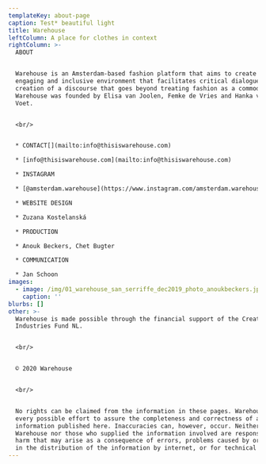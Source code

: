 ```yaml
---
templateKey: about-page
caption: Test* beautiful light
title: Warehouse
leftColumn: A place for clothes in context
rightColumn: >-
  ABOUT


  Warehouse is an Amsterdam-based fashion platform that aims to create an open,
  engaging and inclusive environment that facilitates critical dialogue and the
  creation of a discourse that goes beyond treating fashion as a commodity.
  Warehouse was founded by Elisa van Joolen, Femke de Vries and Hanka van der
  Voet.


  <br/>


  * CONTACT[](mailto:info@thisiswarehouse.com)

  * [info@thisiswarehouse.com](mailto:info@thisiswarehouse.com)

  * INSTAGRAM

  * [@amsterdam.warehouse](https://www.instagram.com/amsterdam.warehouse)

  * WEBSITE DESIGN

  * Zuzana Kostelanská

  * PRODUCTION

  * Anouk Beckers, Chet Bugter

  * COMMUNICATION

  * Jan Schoon
images:
  - image: /img/01_warehouse_san_serriffe_dec2019_photo_anoukbeckers.jpg
    caption: ''
blurbs: []
other: >-
  Warehouse is made possible through the financial support of the Creative
  Industries Fund NL.


  <br/>


  © 2020 Warehouse


  <br/>


  No rights can be claimed from the information in these pages. Warehouse makes
  every possible effort to assure the completeness and correctness of all
  information published here. Inaccuracies can, however, occur. Neither
  Warehouse nor those who supplied the information involved are responsible for
  harm that may arise as a consequence of errors, problems caused by or inherent
  in the distribution of the information by internet, or for technical failures.
---
```

